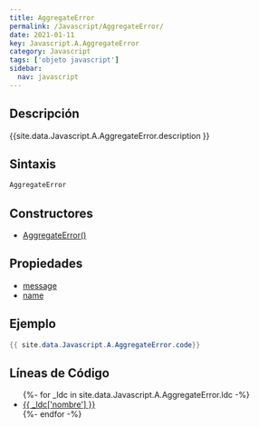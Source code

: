 ```yaml
---
title: AggregateError
permalink: /Javascript/AggregateError/
date: 2021-01-11
key: Javascript.A.AggregateError
category: Javascript
tags: ['objeto javascript']
sidebar: 
  nav: javascript
---
```


## Descripción
{{site.data.Javascript.A.AggregateError.description }}

## Sintaxis
~~~javascript
AggregateError
~~~

## Constructores
* [AggregateError()](/Javascript/AggregateError/AggregateError/)

## Propiedades
* [message](/Javascript/AggregateError/message)
* [name](/Javascript/AggregateError/name)

## Ejemplo
~~~java
{{ site.data.Javascript.A.AggregateError.code}}
~~~

## Líneas de Código
<ul>
{%- for _ldc in site.data.Javascript.A.AggregateError.ldc -%}
   <li>
       <a href="{{_ldc['url'] }}">{{ _ldc['nombre'] }}</a>
   </li>
{%- endfor -%}
</ul>
